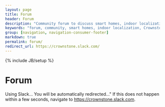 ```yaml
---
layout: page
title: Forum
header: Forum
description: "Community forum to discuss smart homes, indoor localization, and Crownstones in particular."
keywords: "forum, community, smart homes, indoor localization, Crownstone, Guidestone"
group: [navigation, navigation-consumer-footer]
markdown: true
permalink: forum/
redirect_url: https://crownstone.slack.com/
---
```

{% include JB/setup %}

# Forum

Using Slack... You will be automatically redirected..." If this does not happen within a few seconds, navigate to <https://crownstone.slack.com>.
